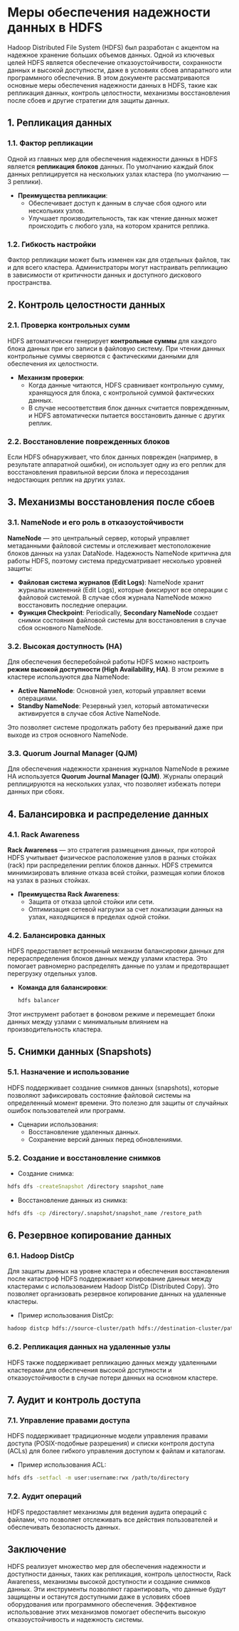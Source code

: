 # Меры обеспечения надежности данных в HDFS

Hadoop Distributed File System (HDFS) был разработан с акцентом на надежное хранение больших объемов данных. Одной из ключевых целей HDFS является обеспечение отказоустойчивости, сохранности данных и высокой доступности, даже в условиях сбоев аппаратного или программного обеспечения. В этом документе рассматриваются основные меры обеспечения надежности данных в HDFS, такие как репликация данных, контроль целостности, механизмы восстановления после сбоев и другие стратегии для защиты данных.

## 1. Репликация данных

### 1.1. Фактор репликации

Одной из главных мер для обеспечения надежности данных в HDFS является **репликация блоков** данных. По умолчанию каждый блок данных реплицируется на нескольких узлах кластера (по умолчанию — 3 реплики).

- **Преимущества репликации**:
  - Обеспечивает доступ к данным в случае сбоя одного или нескольких узлов.
  - Улучшает производительность, так как чтение данных может происходить с любого узла, на котором хранится реплика.

### 1.2. Гибкость настройки

Фактор репликации может быть изменен как для отдельных файлов, так и для всего кластера. Администраторы могут настраивать репликацию в зависимости от критичности данных и доступного дискового пространства.

## 2. Контроль целостности данных

### 2.1. Проверка контрольных сумм

HDFS автоматически генерирует **контрольные суммы** для каждого блока данных при его записи в файловую систему. При чтении данных контрольные суммы сверяются с фактическими данными для обеспечения их целостности.

- **Механизм проверки**:
  - Когда данные читаются, HDFS сравнивает контрольную сумму, хранящуюся для блока, с контрольной суммой фактических данных.
  - В случае несоответствия блок данных считается поврежденным, и HDFS автоматически пытается восстановить данные с других реплик.

### 2.2. Восстановление поврежденных блоков

Если HDFS обнаруживает, что блок данных поврежден (например, в результате аппаратной ошибки), он использует одну из его реплик для восстановления правильной версии блока и пересоздания недостающих реплик на других узлах.

## 3. Механизмы восстановления после сбоев

### 3.1. NameNode и его роль в отказоустойчивости

**NameNode** — это центральный сервер, который управляет метаданными файловой системы и отслеживает местоположение блоков данных на узлах DataNode. Надежность NameNode критична для работы HDFS, поэтому система предусматривает несколько уровней защиты:

- **Файловая система журналов (Edit Logs)**: NameNode хранит журналы изменений (Edit Logs), которые фиксируют все операции с файловой системой. В случае сбоя журнала NameNode можно восстановить последние операции.
- **Функция Checkpoint**: Periodically, **Secondary NameNode** создает снимки состояния файловой системы для восстановления в случае сбоя основного NameNode.

### 3.2. Высокая доступность (HA)

Для обеспечения бесперебойной работы HDFS можно настроить **режим высокой доступности (High Availability, HA)**. В этом режиме в кластере используются два NameNode:

- **Active NameNode**: Основной узел, который управляет всеми операциями.
- **Standby NameNode**: Резервный узел, который автоматически активируется в случае сбоя Active NameNode.

Это позволяет системе продолжать работу без прерываний даже при выходе из строя основного NameNode.

### 3.3. Quorum Journal Manager (QJM)

Для обеспечения надежности хранения журналов NameNode в режиме HA используется **Quorum Journal Manager (QJM)**. Журналы операций реплицируются на нескольких узлах, что позволяет избежать потери данных при сбоях.

## 4. Балансировка и распределение данных

### 4.1. Rack Awareness

**Rack Awareness** — это стратегия размещения данных, при которой HDFS учитывает физическое расположение узлов в разных стойках (rack) при распределении реплик блоков данных. HDFS стремится минимизировать влияние отказа всей стойки, размещая копии блоков на узлах в разных стойках.

- **Преимущества Rack Awareness**:
  - Защита от отказа целой стойки или сети.
  - Оптимизация сетевой нагрузки за счет локализации данных на узлах, находящихся в пределах одной стойки.

### 4.2. Балансировка данных

HDFS предоставляет встроенный механизм балансировки данных для перераспределения блоков данных между узлами кластера. Это помогает равномерно распределять данные по узлам и предотвращает перегрузку отдельных узлов.

- **Команда для балансировки**:

  ```bash
  hdfs balancer
  ```
Этот инструмент работает в фоновом режиме и перемещает блоки данных между узлами с минимальным влиянием на производительность кластера.

## 5. Снимки данных (Snapshots)
### 5.1. Назначение и использование

HDFS поддерживает создание снимков данных (snapshots), которые позволяют зафиксировать состояние файловой системы на определенный момент времени. Это полезно для защиты от случайных ошибок пользователей или программ.

- Сценарии использования:
    - Восстановление удаленных данных.
    - Сохранение версий данных перед обновлениями.
### 5.2. Создание и восстановление снимков

- Создание снимка:

```bash
hdfs dfs -createSnapshot /directory snapshot_name
```
- Восстановление данных из снимка:

```bash
hdfs dfs -cp /directory/.snapshot/snapshot_name /restore_path
```
## 6. Резервное копирование данных
### 6.1. Hadoop DistCp
Для защиты данных на уровне кластера и обеспечения восстановления после катастроф HDFS поддерживает копирование данных между кластерами с использованием Hadoop DistCp (Distributed Copy). Это позволяет организовать резервное копирование данных на удаленные кластеры.

- Пример использования DistCp:

```bash
hadoop distcp hdfs://source-cluster/path hdfs://destination-cluster/path
```
### 6.2. Репликация данных на удаленные узлы

HDFS также поддерживает репликацию данных между удаленными кластерами для обеспечения высокой доступности и отказоустойчивости в случае потери данных на основном кластере.

## 7. Аудит и контроль доступа
### 7.1. Управление правами доступа
HDFS поддерживает традиционные модели управления правами доступа (POSIX-подобные разрешения) и списки контроля доступа (ACLs) для более гибкого управления доступом к файлам и каталогам.

- Пример использования ACL:

```bash
hdfs dfs -setfacl -m user:username:rwx /path/to/directory
```
### 7.2. Аудит операций
HDFS предоставляет механизмы для ведения аудита операций с файлами, что позволяет отслеживать все действия пользователей и обеспечивать безопасность данных.

## Заключение
HDFS реализует множество мер для обеспечения надежности и доступности данных, таких как репликация, контроль целостности, Rack Awareness, механизмы высокой доступности и создание снимков данных. Эти инструменты позволяют гарантировать, что данные будут защищены и останутся доступными даже в условиях сбоев оборудования или программного обеспечения. Эффективное использование этих механизмов помогает обеспечить высокую отказоустойчивость и надежность системы.